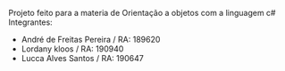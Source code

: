 Projeto feito para a materia de Orientação a objetos com a linguagem c# Integrantes:

 - André de Freitas Pereira / RA: 189620
 - Lordany kloos / RA: 190940
 - Lucca Alves Santos / RA: 190647
